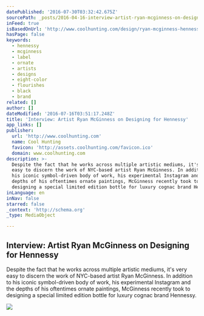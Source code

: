 ```yaml
---
datePublished: '2016-07-30T03:32:42.675Z'
sourcePath: _posts/2016-04-16-interview-artist-ryan-mcginness-on-designing-for-hennessy.md
inFeed: true
isBasedOnUrl: 'http://www.coolhunting.com/design/ryan-mcginness-hennessy-bottle'
hasPage: false
keywords:
  - hennessy
  - mcginness
  - label
  - ornate
  - artists
  - designs
  - eight-color
  - flourishes
  - black
  - brand
related: []
author: []
dateModified: '2016-07-16T03:51:17.248Z'
title: 'Interview: Artist Ryan McGinness on Designing for Hennessy'
app_links: []
publisher:
  url: 'http://www.coolhunting.com'
  name: Cool Hunting
  favicon: 'http://assets.coolhunting.com/favicon.ico'
  domain: www.coolhunting.com
description: >-
  Despite the fact that he works across multiple artistic mediums, it's very
  easy to discern the work of NYC-based artist Ryan McGinness. In addition to
  his iconic symbol-driven body of work, his experimental Instagram and the
  depths of his oftentimes ornate paintings, McGinness recently took to
  designing a special limited edition bottle for luxury cognac brand Hennessy.
inLanguage: en
inNav: false
starred: false
_context: 'http://schema.org'
_type: MediaObject

---
```

<article style=""><h1>Interview: Artist Ryan McGinness on Designing for Hennessy</h1><p>Despite the fact that he works across multiple artistic mediums, it's very easy to discern the work of NYC-based artist Ryan McGinness. In addition to his iconic symbol-driven body of work, his experimental Instagram and the depths of his oftentimes ornate paintings, McGinness recently took to designing a special limited edition bottle for luxury cognac brand Hennessy.</p><img src="http://assets.coolhunting.com/coolhunting/2015/08/28/large_Hennessy-RM-01.jpg" /></article>